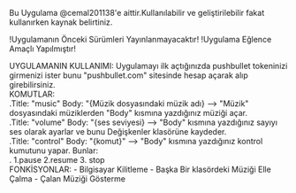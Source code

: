  Bu Uygulama @cemal201138'e aittir.Kullanılabilir ve geliştirilebilir fakat kullanırken kaynak belirtiniz.     
 
  !Uygulamanın Önceki Sürümleri Yayınlanmayacaktır!       !Uygulama Eğlence Amaçlı Yapılmıştır!



  UYGULAMANIN KULLANIMI:
    Uygulamayı ilk açtığınızda pushbullet tokeninizi girmenizi ister bunu                  "pushbullet.com" sitesinde hesap açarak alıp girebilirsiniz.                                                                                                                         
       KOMUTLAR:                                                                            
        .Title: "music" Body: "{Müzik dosyasındaki müzik adı} --> "Müzik" dosyasındaki müziklerden "Body" kısmına yazdığınız müziği açar.                                   
        .Title: "volume" Body: "{ses seviyesi} --> "Body" kısmına yazdığınız sayıyı ses olarak ayarlar ve bunu Değişkenler klasörüne kaydeder.                                                                                                                                                                                                          
        .Title: "control" Body: "{komut}" --> "Body" kısmına yazdığınız kontrol kumutunu yapar. Bunlar:                                                                                                                                                  
                    . 1.pause 2.resume 3. stop                                                                                                                           
         FONKİSYONLAR:
          - Bilgisayar Kilitleme
          - Başka Bir klasördeki Müziği Elle Çalma
          - Çalan Müziği Gösterme
         
